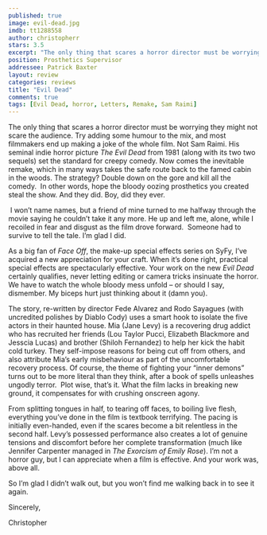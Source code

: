 ```yaml
---
published: true
image: evil-dead.jpg
imdb: tt1288558
author: christopherr
stars: 3.5
excerpt: "The only thing that scares a horror director must be worrying they might not scare the audience. Try adding some humour to the mix, and most filmmakers end up making a joke of the whole film. Not Sam Raimi. His seminal indie horror picture <em>The Evil Dead</em> from 1981 (along with its two two sequels) set the standard for creepy comedy. Now comes the inevitable remake, which in many ways takes the safe route back to the famed cabin in the woods. The strategy? Double down on the gore and kill all the comedy. &nbsp;In other words, hope the bloody oozing prosthetics you created steal the show. And they did. Boy, did they ever."
position: Prosthetics Supervisor
addressee: Patrick Baxter
layout: review
categories: reviews
title: "Evil Dead"
comments: true
tags: [Evil Dead, horror, Letters, Remake, Sam Raimi]
---
```

<p>The only thing that scares a horror director must be worrying they might not scare the audience. Try adding some humour to the mix, and most filmmakers end up making a joke of the whole film. Not Sam Raimi. His seminal indie horror picture <em>The Evil Dead</em> from 1981 (along with its two two sequels) set the standard for creepy comedy. Now comes the inevitable remake, which in many ways takes the safe route back to the famed cabin in the woods. The strategy? Double down on the gore and kill all the comedy. &nbsp;In other words, hope the bloody oozing prosthetics you created steal the show. And they did. Boy, did they ever.</p>
<p>&nbsp;I won&rsquo;t name names, but a friend of mine turned to me halfway through the movie saying he couldn&rsquo;t take it any more. He up and left me, alone, while I recoiled in fear and disgust as the film drove forward.&nbsp; Someone had to survive to tell the tale. I&rsquo;m glad I did.</p>
<p>As a big fan of <em>Face Off</em>, the make-up special effects series on SyFy, I&rsquo;ve acquired a new appreciation for your craft. When it&rsquo;s done right, practical special effects are spectacularly effective. Your work on the new <em>Evil Dead</em> certainly qualifies, never letting editing or camera tricks insinuate the horror. We have to watch the whole bloody mess unfold &ndash; or should I say, dismember. My biceps hurt just thinking about it (damn you).</p>
<p>The story, re-written by director Fede Alvarez and Rodo Sayagues (with uncredited polishes by Diablo Cody) uses a smart hook to isolate the five actors in their haunted house. Mia (Jane Levy) is a recovering drug addict who has recruited her friends (Lou Taylor Pucci, Elizabeth Blackmore and Jesscia Lucas) and brother (Shiloh Fernandez) to help her kick the habit cold turkey. They self-impose reasons for being cut off from others, and also attribute Mia&rsquo;s early misbehaviour as part of the uncomfortable recovery process. Of course, the theme of fighting your &ldquo;inner demons&rdquo; turns out to be more literal than they think, after a book of spells unleashes ungodly terror.&nbsp; Plot wise, that&rsquo;s it. What the film lacks in breaking new ground, it compensates for with crushing onscreen agony.</p>
<p>From splitting tongues in half, to tearing off faces, to boiling live flesh, everything you&rsquo;ve done in the film is textbook terrifying. The pacing is initially even-handed, even if the scares become a bit relentless in the second half. Levy&rsquo;s possessed performance also creates a lot of genuine tensions and discomfort before her complete transformation (much like Jennifer Carpenter managed in <em>The Exorcism of Emily Rose</em>). I&rsquo;m not a horror guy, but I can appreciate when a film is effective. And your work was, above all.</p>
<p>So I&rsquo;m glad I didn&rsquo;t walk out, but you won&rsquo;t find me walking back in to see it again.</p>
<p>Sincerely,</p>
<p>Christopher</p>
